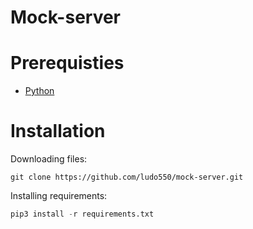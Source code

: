 # Mock-server

# Prerequisties

 - [Python](https://www.python.org/)

# Installation
Downloading files:
```
git clone https://github.com/ludo550/mock-server.git
```
Installing requirements:
```py
pip3 install -r requirements.txt
```
